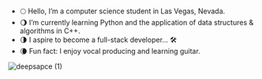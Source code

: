 - 🌕 Hello, I’m a computer science student in Las Vegas, Nevada. 
- 🌖 I’m currently learning Python and the application of data structures & algorithms in C++.
- 🌗 I aspire to become a full-stack developer... 🛠️
- 🌘 Fun fact: I enjoy vocal producing and learning guitar.
 
 ![deepsapce (1)](https://github.com/RahelSiefe/RahelSiefe/assets/157772461/7db25c3c-dbb7-4737-9af7-1992acbde8af)
